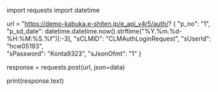 import requests
import datetime

url = "https://demo-kabuka.e-shiten.jp/e_api_v4r5/auth/?
{
    "p_no": "1",
    "p_sd_date": datetime.datetime.now().strftime("%Y.%m.%d-%H:%M:%S.%f")[:-3],
    "sCLMID": "CLMAuthLoginRequest",
    "sUserId": "hcw05193",  
    "sPassword": "Konta9323",
    "sJsonOfmt": "1"
}



response = requests.post(url, json=data)

print(response.text)
